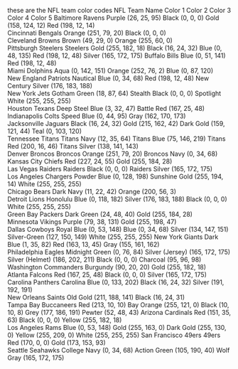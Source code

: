 these are the NFL team color codes
NFL Team Name	Color 1	Color 2	Color 3	Color 4	Color 5
Baltimore Ravens	Purple (26, 25, 95)	Black (0, 0, 0)	Gold (158, 124, 12)	Red (198, 12, 14)	
Cincinnati Bengals	Orange (251, 79, 20)	Black (0, 0, 0)			
Cleveland Browns	Brown (49, 29, 0)	Orange (255, 60, 0)			
Pittsburgh Steelers	Steelers Gold (255, 182, 18)	Black (16, 24, 32)	Blue (0, 48, 135)	Red (198, 12, 48)	Silver (165, 172, 175)
Buffalo Bills	Blue (0, 51, 141)	Red (198, 12, 48)			
Miami Dolphins	Aqua (0, 142, 151)	Orange (252, 76, 2)	Blue (0, 87, 120)		
New England Patriots	Nautical Blue (0, 34, 68)	Red (198, 12, 48)	New Century Silver (176, 183, 188)		
New York Jets	Gotham Green (18, 87, 64)	Stealth Black (0, 0, 0)	Spotlight White (255, 255, 255)		
Houston Texans	Deep Steel Blue (3, 32, 47)	Battle Red (167, 25, 48)			
Indianapolis Colts	Speed Blue (0, 44, 95)	Gray (162, 170, 173)			
Jacksonville Jaguars	Black (16, 24, 32)	Gold (215, 162, 42)	Dark Gold (159, 121, 44)	Teal (0, 103, 120)	
Tennessee Titans	Titans Navy (12, 35, 64)	Titans Blue (75, 146, 219)	Titans Red (200, 16, 46)	Titans Silver (138, 141, 143)	
Denver Broncos	Broncos Orange (251, 79, 20)	Broncos Navy (0, 34, 68)			
Kansas City Chiefs	Red (227, 24, 55)	Gold (255, 184, 28)			
Las Vegas Raiders	Raiders Black (0, 0, 0)	Raiders Silver (165, 172, 175)			
Los Angeles Chargers	Powder Blue (0, 128, 198)	Sunshine Gold (255, 194, 14)	White (255, 255, 255)		
Chicago Bears	Dark Navy (11, 22, 42)	Orange (200, 56, 3)			
Detroit Lions	Honolulu Blue (0, 118, 182)	Silver (176, 183, 188)	Black (0, 0, 0)	White (255, 255, 255)	
Green Bay Packers	Dark Green (24, 48, 40)	Gold (255, 184, 28)			
Minnesota Vikings	Purple (79, 38, 131)	Gold (255, 198, 47)			
Dallas Cowboys	Royal Blue (0, 53, 148)	Blue (0, 34, 68)	Silver (134, 147, 151)	Silver-Green (127, 150, 149)	White (255, 255, 255)
New York Giants	Dark Blue (1, 35, 82)	Red (163, 13, 45)	Gray (155, 161, 162)		
Philadelphia Eagles	Midnight Green (0, 76, 84)	Silver (Jersey) (165, 172, 175)	Silver (Helmet) (186, 202, 211)	Black (0, 0, 0)	Charcoal (95, 96, 98)
Washington Commanders	Burgundy (90, 20, 20)	Gold (255, 182, 18)			
Atlanta Falcons	Red (167, 25, 48)	Black (0, 0, 0)	Silver (165, 172, 175)		
Carolina Panthers	Carolina Blue (0, 133, 202)	Black (16, 24, 32)	Silver (191, 192, 191)		
New Orleans Saints	Old Gold (211, 188, 141)	Black (16, 24, 31)			
Tampa Bay Buccaneers	Red (213, 10, 10)	Bay Orange (255, 121, 0)	Black (10, 10, 8)	Grey (177, 186, 191)	Pewter (52, 48, 43)
Arizona Cardinals	Red (151, 35, 63)	Black (0, 0, 0)	Yellow (255, 182, 18)		
Los Angeles Rams	Blue (0, 53, 148)	Gold (255, 163, 0)	Dark Gold (255, 130, 0)	Yellow (255, 209, 0)	White (255, 255, 255)
San Francisco 49ers	49ers Red (170, 0, 0)	Gold (173, 153, 93)			
Seattle Seahawks	College Navy (0, 34, 68)	Action Green (105, 190, 40)	Wolf Gray (165, 172, 175)		